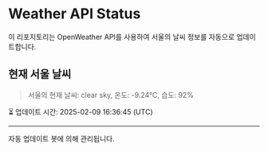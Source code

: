 
# Weather API Status

이 리포지토리는 OpenWeather API를 사용하여 서울의 날씨 정보를 자동으로 업데이트합니다.

## 현재 서울 날씨
> 서울의 현재 날씨: clear sky, 온도: -9.24°C, 습도: 92%

⏳ 업데이트 시간: 2025-02-09 16:36:45 (UTC)

---
자동 업데이트 봇에 의해 관리됩니다.
